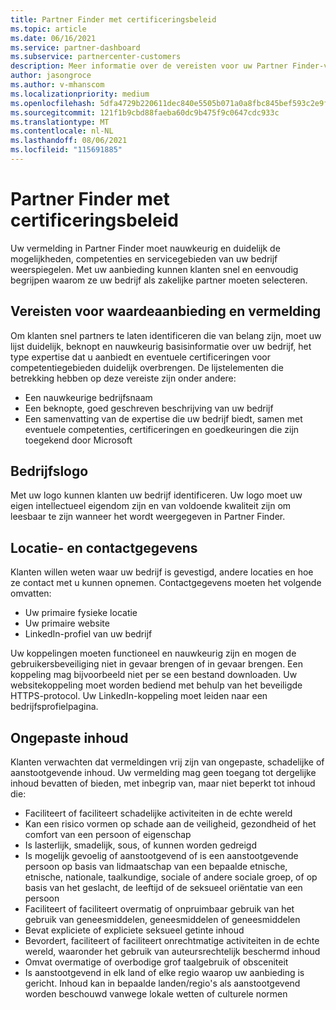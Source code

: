 ```yaml
---
title: Partner Finder met certificeringsbeleid
ms.topic: article
ms.date: 06/16/2021
ms.service: partner-dashboard
ms.subservice: partnercenter-customers
description: Meer informatie over de vereisten voor uw Partner Finder-vermelding.
author: jasongroce
ms.author: v-mhanscom
ms.localizationpriority: medium
ms.openlocfilehash: 5dfa4729b220611dec840e5505b071a0a8fbc845bef593c2e9fa9d0c0937c866
ms.sourcegitcommit: 121f1b9cbd88faeba60dc9b475f9c0647cdc933c
ms.translationtype: MT
ms.contentlocale: nl-NL
ms.lasthandoff: 08/06/2021
ms.locfileid: "115691885"
---
```

# <a name="partner-finder-listing-certification-policies"></a>Partner Finder met certificeringsbeleid

Uw vermelding in Partner Finder moet nauwkeurig en duidelijk de mogelijkheden, competenties en servicegebieden van uw bedrijf weerspiegelen. Met uw aanbieding kunnen klanten snel en eenvoudig begrijpen waarom ze uw bedrijf als zakelijke partner moeten selecteren.

## <a name="value-proposition-and-listing-requirements"></a>Vereisten voor waardeaanbieding en vermelding

Om klanten snel partners te laten identificeren die van belang zijn, moet uw lijst duidelijk, beknopt en nauwkeurig basisinformatie over uw bedrijf, het type expertise dat u aanbiedt en eventuele certificeringen voor competentiegebieden duidelijk overbrengen. De lijstelementen die betrekking hebben op deze vereiste zijn onder andere:

- Een nauwkeurige bedrijfsnaam
- Een beknopte, goed geschreven beschrijving van uw bedrijf
- Een samenvatting van de expertise die uw bedrijf biedt, samen met eventuele competenties, certificeringen en goedkeuringen die zijn toegekend door Microsoft

## <a name="company-logo"></a>Bedrijfslogo

Met uw logo kunnen klanten uw bedrijf identificeren. Uw logo moet uw eigen intellectueel eigendom zijn en van voldoende kwaliteit zijn om leesbaar te zijn wanneer het wordt weergegeven in Partner Finder.

## <a name="location-and-contact-information"></a>Locatie- en contactgegevens

Klanten willen weten waar uw bedrijf is gevestigd, andere locaties en hoe ze contact met u kunnen opnemen. Contactgegevens moeten het volgende omvatten:

- Uw primaire fysieke locatie
- Uw primaire website
- LinkedIn-profiel van uw bedrijf

Uw koppelingen moeten functioneel en nauwkeurig zijn en mogen de gebruikersbeveiliging niet in gevaar brengen of in gevaar brengen. Een koppeling mag bijvoorbeeld niet per se een bestand downloaden. Uw websitekoppeling moet worden bediend met behulp van het beveiligde HTTPS-protocol. Uw LinkedIn-koppeling moet leiden naar een bedrijfsprofielpagina.

## <a name="inappropriate-content"></a>Ongepaste inhoud

Klanten verwachten dat vermeldingen vrij zijn van ongepaste, schadelijke of aanstootgevende inhoud. Uw vermelding mag geen toegang tot dergelijke inhoud bevatten of bieden, met inbegrip van, maar niet beperkt tot inhoud die:

- Faciliteert of faciliteert schadelijke activiteiten in de echte wereld
- Kan een risico vormen op schade aan de veiligheid, gezondheid of het comfort van een persoon of eigenschap
- Is lasterlijk, smadelijk, sous, of kunnen worden gedreigd
- Is mogelijk gevoelig of aanstootgevend of is een aanstootgevende persoon op basis van lidmaatschap van een bepaalde etnische, etnische, nationale, taalkundige, sociale of andere sociale groep, of op basis van het geslacht, de leeftijd of de seksueel oriëntatie van een persoon
- Faciliteert of faciliteert overmatig of onpruimbaar gebruik van het gebruik van geneesmiddelen, geneesmiddelen of geneesmiddelen
- Bevat expliciete of expliciete seksueel getinte inhoud
- Bevordert, faciliteert of faciliteert onrechtmatige activiteiten in de echte wereld, waaronder het gebruik van auteursrechtelijk beschermd inhoud
- Omvat overmatige of overbodige grof taalgebruik of obsceniteit
- Is aanstootgevend in elk land of elke regio waarop uw aanbieding is gericht. Inhoud kan in bepaalde landen/regio's als aanstootgevend worden beschouwd vanwege lokale wetten of culturele normen
